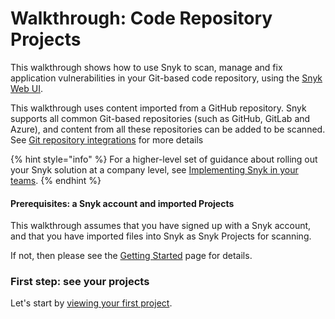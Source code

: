 # Walkthrough: Code Repository Projects

This walkthrough shows how to use Snyk to scan, manage and fix application vulnerabilities in your Git-based code repository, using the [Snyk Web UI](../snyk-web-ui.md).

This walkthrough uses content imported from a GitHub repository. Snyk supports all common Git-based repositories (such as GitHub, GitLab and Azure), and content from all these repositories can be added to be scanned. See [Git repository integrations](../../integrations/git-repository-scm-integrations/) for more details

{% hint style="info" %}
For a higher-level set of guidance about rolling out your Snyk solution at a company level, see [Implementing Snyk in your teams](../implementing-snyk-enterprise-plan-users.md).
{% endhint %}

#### Prerequisites: a Snyk account and imported Projects

This walkthrough assumes that you have signed up with a Snyk account, and that you have imported files into Snyk as Snyk Projects for scanning.

If not, then please see the [Getting Started](../) page for details.

### First step: see your projects

Let's start by [viewing your first project](view-your-first-snyk-projects.md).
